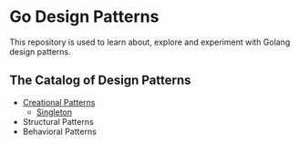 # Go Design Patterns
This repository is used to learn about, explore and experiment with Golang design patterns.
## The Catalog of Design Patterns

* [Creational Patterns](./creational)
  * [Singleton](./creational/singleton)
* Structural Patterns
* Behavioral Patterns